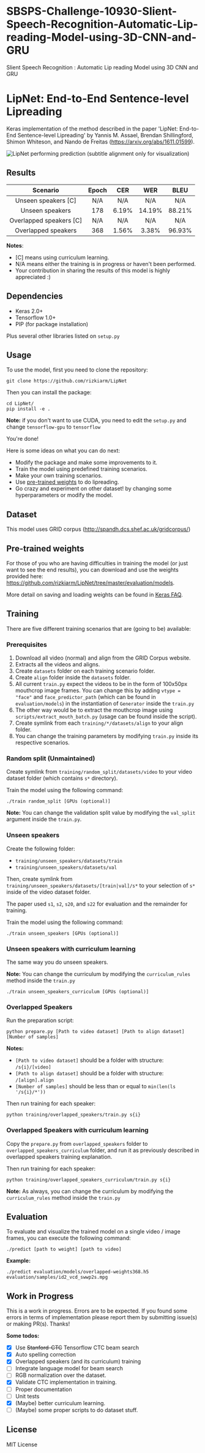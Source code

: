 # SBSPS-Challenge-10930-Slient-Speech-Recognition-Automatic-Lip-reading-Model-using-3D-CNN-and-GRU
Slient Speech Recognition : Automatic Lip reading Model using 3D CNN and GRU
# LipNet: End-to-End Sentence-level Lipreading
Keras implementation of the method described in the paper 'LipNet: End-to-End Sentence-level Lipreading' by Yannis M. Assael, Brendan Shillingford, Shimon Whiteson, and Nando de Freitas (https://arxiv.org/abs/1611.01599).

![LipNet performing prediction (subtitle alignment only for visualization)](assets/lipreading.gif)

## Results
|       Scenario          | Epoch |  CER  |  WER  |  BLEU |
|:-----------------------:|:-----:|:-----:|:-----:|:-----:|
|  Unseen speakers [C]    |  N/A  |  N/A  |  N/A  |  N/A  |
|    Unseen speakers      |  178  |  6.19%  |  14.19%  |  88.21%  |
| Overlapped speakers [C] |  N/A  |  N/A  |  N/A  |  N/A  |
|   Overlapped speakers   |  368  |  1.56%  |  3.38%  |  96.93%  |

**Notes**:

- [C] means using curriculum learning.
- N/A means either the training is in progress or haven't been performed.
- Your contribution in sharing the results of this model is highly appreciated :)

## Dependencies
* Keras 2.0+
* Tensorflow 1.0+
* PIP (for package installation)

Plus several other libraries listed on `setup.py`

## Usage
To use the model, first you need to clone the repository:
```
git clone https://github.com/rizkiarm/LipNet
```
Then you can install the package:
```
cd LipNet/
pip install -e .
```
**Note:** if you don't want to use CUDA, you need to edit the ``setup.py`` and change ``tensorflow-gpu`` to ``tensorflow``

You're done!

Here is some ideas on what you can do next:
* Modify the package and make some improvements to it.
* Train the model using predefined training scenarios.
* Make your own training scenarios.
* Use [pre-trained weights](https://github.com/rizkiarm/LipNet/tree/master/evaluation/models) to do lipreading.
* Go crazy and experiment on other dataset! by changing some hyperparameters or modify the model.

## Dataset
This model uses GRID corpus (http://spandh.dcs.shef.ac.uk/gridcorpus/)

## Pre-trained weights
For those of you who are having difficulties in training the model (or just want to see the end results), you can download and use the weights provided here: https://github.com/rizkiarm/LipNet/tree/master/evaluation/models. 

More detail on saving and loading weights can be found in [Keras FAQ](https://keras.io/getting-started/faq/#how-can-i-save-a-keras-model).

## Training
There are five different training scenarios that are (going to be) available:

### Prerequisites
1. Download all video (normal) and align from the GRID Corpus website.
2. Extracts all the videos and aligns.
3. Create ``datasets`` folder on each training scenario folder.
4. Create ``align`` folder inside the ``datasets`` folder.
5. All current ``train.py`` expect the videos to be in the form of 100x50px mouthcrop image frames.
You can change this by adding ``vtype = "face"`` and ``face_predictor_path`` (which can be found in ``evaluation/models``) in the instantiation of ``Generator`` inside the ``train.py``
6. The other way would be to extract the mouthcrop image using ``scripts/extract_mouth_batch.py`` (usage can be found inside the script).
7. Create symlink from each ``training/*/datasets/align`` to your align folder.
8. You can change the training parameters by modifying ``train.py`` inside its respective scenarios.

### Random split (Unmaintained)
Create symlink from ``training/random_split/datasets/video`` to your video dataset folder (which contains ``s*`` directory).

Train the model using the following command:
```
./train random_split [GPUs (optional)]
```

**Note:** You can change the validation split value by modifying the ``val_split`` argument inside the ``train.py``.
### Unseen speakers
Create the following folder:
* ``training/unseen_speakers/datasets/train``
* ``training/unseen_speakers/datasets/val``

Then, create symlink from ``training/unseen_speakers/datasets/[train|val]/s*`` to your selection of ``s*`` inside of the video dataset folder.

The paper used ``s1``, ``s2``, ``s20``, and ``s22`` for evaluation and the remainder for training.

Train the model using the following command:
```
./train unseen_speakers [GPUs (optional)]
```
### Unseen speakers with curriculum learning
The same way you do unseen speakers.

**Note:** You can change the curriculum by modifying the ``curriculum_rules`` method inside the ``train.py``

```
./train unseen_speakers_curriculum [GPUs (optional)]
```

### Overlapped Speakers
Run the preparation script:
```
python prepare.py [Path to video dataset] [Path to align dataset] [Number of samples]
```
**Notes:**
- ``[Path to video dataset]`` should be a folder with structure: ``/s{i}/[video]``
- ``[Path to align dataset]`` should be a folder with structure: ``/[align].align``
- ``[Number of samples]`` should be less than or equal to ``min(len(ls '/s{i}/*'))``

Then run training for each speaker:
```
python training/overlapped_speakers/train.py s{i}
```

### Overlapped Speakers with curriculum learning
Copy the ``prepare.py`` from ``overlapped_speakers`` folder to ``overlapped_speakers_curriculum`` folder, 
and run it as previously described in overlapped speakers training explanation.

Then run training for each speaker:
```
python training/overlapped_speakers_curriculum/train.py s{i}
```
**Note:** As always, you can change the curriculum by modifying the ``curriculum_rules`` method inside the ``train.py``

## Evaluation
To evaluate and visualize the trained model on a single video / image frames, you can execute the following command:
```
./predict [path to weight] [path to video]
```
**Example:**
```
./predict evaluation/models/overlapped-weights368.h5 evaluation/samples/id2_vcd_swwp2s.mpg
```
## Work in Progress
This is a work in progress. Errors are to be expected.
If you found some errors in terms of implementation please report them by submitting issue(s) or making PR(s). Thanks!

**Some todos:**
- [X] Use ~~Stanford-CTC~~ Tensorflow CTC beam search
- [X] Auto spelling correction
- [X] Overlapped speakers (and its curriculum) training
- [ ] Integrate language model for beam search
- [ ] RGB normalization over the dataset.
- [X] Validate CTC implementation in training.
- [ ] Proper documentation
- [ ] Unit tests
- [X] (Maybe) better curriculum learning.
- [ ] (Maybe) some proper scripts to do dataset stuff.

## License
MIT License
#
